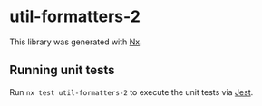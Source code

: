 # util-formatters-2

This library was generated with [Nx](https://nx.dev).

## Running unit tests

Run `nx test util-formatters-2` to execute the unit tests via [Jest](https://jestjs.io).
